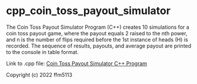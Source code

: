# cpp_coin_toss_payout_simulator
The Coin Toss Payout Simulator Program (C++) creates 10 simulations for a coin toss payout game, where the payout equals 2 raised to the nth power, and n is the number of flips required before the 1st instance of heads (H) is recorded. The sequence of results, payouts, and average payout are printed to the console in table format. 

Link to .cpp file: <a href="https://github.com/ffm5113/cpp_coin_toss_payout_simulator/blob/main/CoinTossPayoutSim.cpp">Coin Toss Payout Simulator C++ Program</a>

Copyright (c) 2022 ffm5113
